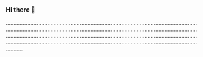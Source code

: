 ### Hi there 👋

...........................................................................................................................................................................................................................................................................................................................................................................................................................................................................................................................